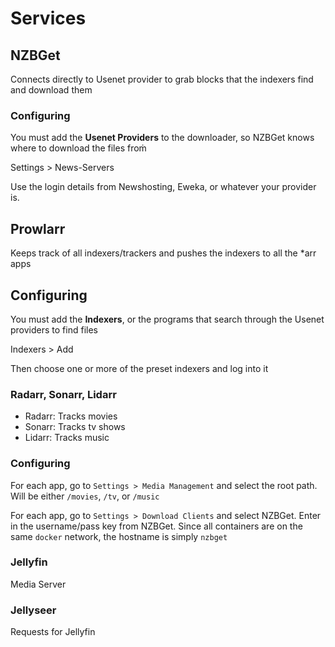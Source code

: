 # Services

## NZBGet

Connects directly to Usenet provider to grab blocks that the indexers find and download them

### Configuring

You must add the **Usenet Providers** to the downloader, so NZBGet knows where to download the files froṁ

Settings > News-Servers

Use the login details from Newshosting, Eweka, or whatever your provider is.

## Prowlarr

Keeps track of all indexers/trackers and pushes the indexers to all the *arr apps

## Configuring

You must add the **Indexers**, or the programs that search through the Usenet providers to find files

Indexers > Add

Then choose one or more of the preset indexers and log into it

### Radarr, Sonarr, Lidarr

* Radarr: Tracks movies
* Sonarr: Tracks tv shows
* Lidarr: Tracks music

### Configuring

For each app, go to `Settings > Media Management` and select the root path. Will be either `/movies`, `/tv`, or `/music`

For each app, go to `Settings > Download Clients` and select NZBGet. Enter in the username/pass key from NZBGet. Since all containers are on the same `docker` network, the hostname is simply `nzbget`

### Jellyfin

Media Server

### Jellyseer

Requests for Jellyfin
